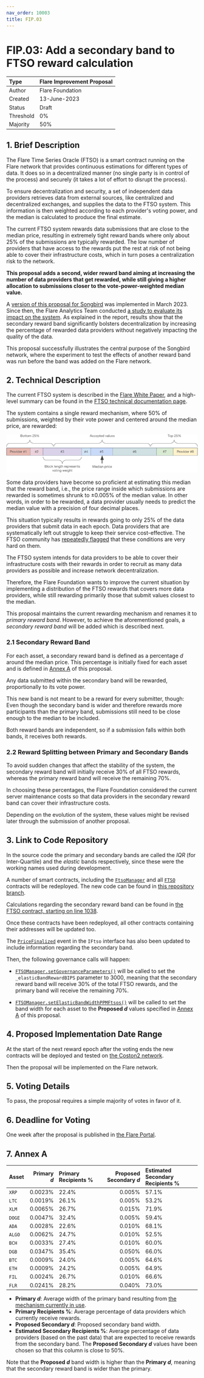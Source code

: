 ```yaml
---
nav_order: 10003
title: FIP.03
---
```


# FIP.03: Add a secondary band to FTSO reward calculation

| Type      | Flare Improvement Proposal |
| :-------- | :------------------------- |
| Author    | Flare Foundation           |
| Created   | 13-June-2023               |
| Status    | Draft                      |
| Threshold | 0%                         |
| Majority  | 50%                        |

## 1. Brief Description

The Flare Time Series Oracle (FTSO) is a smart contract running on the Flare network that provides continuous estimations for different types of data. It does so in a decentralized manner (no single party is in control of the process) and securely (it takes a lot of effort to disrupt the process).

To ensure decentralization and security, a set of independent data providers retrieves data from external sources, like centralized and decentralized exchanges, and supplies the data to the FTSO system. This information is then weighted according to each provider's voting power, and the median is calculated to produce the final estimate.

The current FTSO system rewards data submissions that are close to the median price, resulting in extremely tight reward bands where only about 25% of the submissions are typically rewarded. The low number of providers that have access to the rewards put the rest at risk of not being able to cover their infrastructure costs, which in turn poses a centralization risk to the network.

**This proposal adds a second, wider reward band aiming at increasing the number of data providers that get rewarded, while still giving a higher allocation to submissions closer to the vote-power-weighted median value.**

A [version of this proposal for Songbird](../STP/STP_2.md) was implemented in March 2023. Since then, the Flare Analytics Team conducted [a study to evaluate its impact on the system](https://flare.network/wp-content/uploads/Flare-Analytics-Report-02-Impact-of-the-secondary-FTSO-reward-band.pdf). As explained in the report, results show that the secondary reward band significantly bolsters decentralization by increasing the percentage of rewarded data providers without negatively impacting the quality of the data.

This proposal successfully illustrates the central purpose of the Songbird network, where the experiment to test the effects of another reward band was run before the band was added on the Flare network.

## 2. Technical Description

The current FTSO system is described in the [Flare White Paper](https://flare.network/wp-content/uploads/Flare-White-Paper-v2.pdf), and a high-level summary can be found in the [FTSO technical documentation page](https://docs.flare.network/tech/ftso/).

The system contains a single reward mechanism, where 50% of submissions, weighted by their vote power and centered around the median price, are rewarded:

![price](../assets/ftso_reward_mechanism.png)

Some data providers have become so proficient at estimating this median that the reward band, i.e., the price range inside which submissions are rewarded is sometimes shrunk to ±0.005% of the median value.
In other words, in order to be rewarded, a data provider usually needs to predict the median value with a precision of four decimal places.

This situation typically results in rewards going to only 25% of the data providers that submit data in each epoch.
Data providers that are systematically left out struggle to keep their service cost-effective.
The FTSO community has [repeatedly flagged](https://twitter.com/ftso_au/status/1617352195137236994) that these conditions are very hard on them.

The FTSO system intends for data providers to be able to cover their infrastructure costs with their rewards in order to recruit as many data providers as possible and increase network decentralization.

Therefore, the Flare Foundation wants to improve the current situation by implementing a distribution of the FTSO rewards that covers more data providers, while still rewarding primarily those that submit values closest to the median.

This proposal maintains the current rewarding mechanism and renames it to _primary reward band_.
However, to achieve the aforementioned goals, a _secondary reward band_ will be added which is described next.

### 2.1 Secondary Reward Band

For each asset, a secondary reward band is defined as a percentage _d_ around the median price.
This percentage is initially fixed for each asset and is defined in [Annex A](#annex-a) of this proposal.

Any data submitted within the secondary band will be rewarded, proportionally to its vote power.

This new band is not meant to be a reward for every submitter, though: Even though the secondary band is wider and therefore rewards more participants than the primary band, submissions still need to be close enough to the median to be included.

Both reward bands are independent, so if a submission falls within both bands, it receives both rewards.

### 2.2 Reward Splitting between Primary and Secondary Bands

To avoid sudden changes that affect the stability of the system, the secondary reward band will initially receive 30% of all FTSO rewards, whereas the primary reward band will receive the remaining 70%.

In choosing these percentages, the Flare Foundation considered the current server maintenance costs so that data providers in the secondary reward band can cover their infrastructure costs.

Depending on the evolution of the system, these values might be revised later through the submission of another proposal.

## 3. Link to Code Repository

In the source code the primary and secondary bands are called the _IQR_ (for Inter-Quartile) and the _elastic_ bands respectively, since these were the working names used during development.

A number of smart contracts, including the [`FtsoManager`](https://gitlab.com/flarenetwork/flare-smart-contracts/-/blob/master/contracts/ftso/implementation/FtsoManager.sol) and all [`FTSO`](https://gitlab.com/flarenetwork/flare-smart-contracts/-/blob/master/contracts/ftso/implementation/Ftso.sol) contracts will be redeployed.
The new code can be found in [this repository branch](https://gitlab.com/flarenetwork/flare-smart-contracts/-/tree/master/contracts).

Calculations regarding the secondary reward band can be found in [the FTSO contract, starting on line 1038](https://gitlab.com/flarenetwork/flare-smart-contracts/-/blob/master/contracts/ftso/implementation/Ftso.sol#L1038).

Once these contracts have been redeployed, all other contracts containing their addresses will be updated too.

The [`PriceFinalized`](https://gitlab.com/flarenetwork/flare-smart-contracts/-/blob/master/contracts/userInterfaces/IFtso.sol#L25) event in the `IFtso` interface has also been updated to include information regarding the secondary band.

Then, the following governance calls will happen:

* [`FTSOManager.setGovernanceParameters()`](https://gitlab.com/flarenetwork/flare-smart-contracts/-/blob/master/contracts/ftso/implementation/FtsoManager.sol#L391) will be called to set the `_elasticBandRewardBIPS` parameter to 3000, meaning that the secondary reward band will receive 30% of the total FTSO rewards, and the primary band will receive the remaining 70%.

* [`FTSOManager.setElasticBandWidthPPMFtsos()`](https://gitlab.com/flarenetwork/flare-smart-contracts/-/blob/master/contracts/ftso/implementation/FtsoManager.sol#L444) will be called to set the band width for each asset to the **Proposed _d_** values specified in [Annex A](#annex-a) of this proposal.

## 4. Proposed Implementation Date Range

At the start of the next reward epoch after the voting ends the new contracts will be deployed and tested on [the Coston2 network](https://docs.flare.network/dev/reference/network-configs/).

Then the proposal will be implemented on the Flare network.

## 5. Voting Details

To pass, the proposal requires a simple majority of votes in favor of it.

## 6. Deadline for Voting

One week after the proposal is published in [the Flare Portal](https://portal.flare.network/).

## 7. Annex A

| Asset  | Primary _d_ | Primary Recipients % | Proposed Secondary _d_ | Estimated Secondary Recipients % |
| :----- | ----------: | :------------------- | ---------------------: | :------------------------------- |
| `XRP`  |     0.0023% | 22.4%                |                 0.005% | 57.1%                            |
| `LTC`  |     0.0019% | 26.1%                |                 0.005% | 53.2%                            |
| `XLM`  |     0.0065% | 26.7%                |                 0.015% | 71.9%                            |
| `DOGE` |     0.0047% | 32.4%                |                 0.005% | 59.4%                            |
| `ADA`  |     0.0028% | 22.6%                |                 0.010% | 68.1%                            |
| `ALGO` |     0.0062% | 24.7%                |                 0.010% | 52.5%                            |
| `BCH`  |     0.0033% | 27.4%                |                 0.010% | 60.0%                            |
| `DGB`  |     0.0347% | 35.4%                |                 0.050% | 66.0%                            |
| `BTC`  |     0.0009% | 24.0%                |                 0.005% | 64.6%                            |
| `ETH`  |     0.0009% | 24.2%                |                 0.005% | 64.9%                            |
| `FIL`  |     0.0024% | 26.7%                |                 0.010% | 66.6%                            |
| `FLR`  |     0.0241% | 28.2%                |                 0.040% | 73.0%                            |

* **Primary _d_**: Average width of the primary band resulting from [the mechanism currently in use](https://docs.flare.network/tech/ftso/).
* **Primary Recipients %**: Average percentage of data providers which currently receive rewards.
* **Proposed Secondary _d_**: Proposed secondary band width.
* **Estimated Secondary Recipients %**: Average percentage of data providers (based on the past data) that are expected to receive rewards from the secondary band.
    The **Proposed Secondary _d_** values have been chosen so that this column is close to 50%.

Note that the **Proposed _d_** band width is higher than the **Primary _d_**, meaning that the secondary reward band is wider than the primary.
